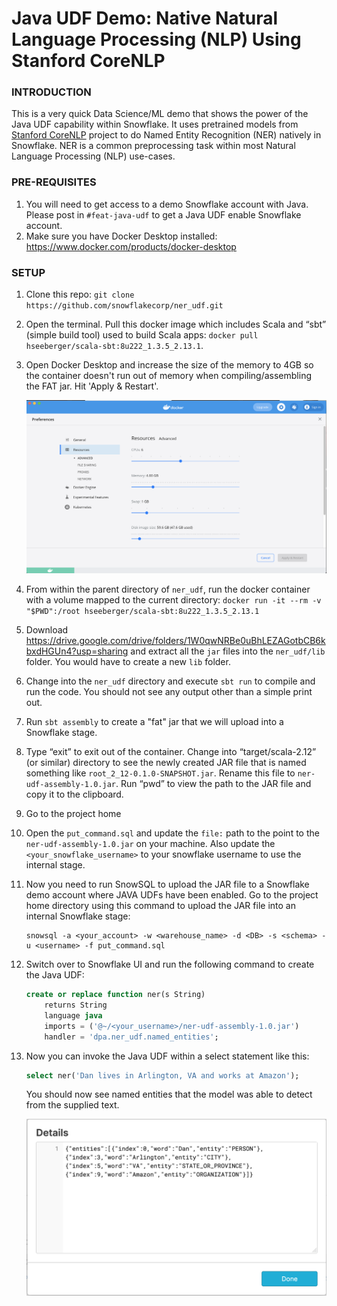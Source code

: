 # Java UDF Demo: Native Natural Language Processing (NLP) Using Stanford CoreNLP

### INTRODUCTION

This is a very quick Data Science/ML demo that shows the power of the Java UDF capability within Snowflake. It uses pretrained models from [Stanford CoreNLP](https://stanfordnlp.github.io/CoreNLP/) project to do Named Entity Recognition (NER) natively in Snowflake. NER is a common preprocessing task within most Natural Language Processing (NLP) use-cases.

### PRE-REQUISITES

1. You will need to get access to a demo Snowflake account with Java. Please post in `#feat-java-udf` to get a Java UDF enable Snowflake account.
2. Make sure you have Docker Desktop installed: https://www.docker.com/products/docker-desktop

### SETUP

1. Clone this repo: `git clone https://github.com/snowflakecorp/ner_udf.git`

2. Open the terminal. Pull this docker image which includes Scala and “sbt” (simple build tool) used to build Scala apps: `docker pull hseeberger/scala-sbt:8u222_1.3.5_2.13.1`.

3. Open Docker Desktop and increase the size of the memory to 4GB so the container doesn't run out of memory when compiling/assembling the FAT jar. Hit 'Apply & Restart'.

    ![Docker settings](/images/docker_settings.png)

4. From within the parent directory of `ner_udf`, run the docker container with a volume mapped to the current directory: `docker run -it --rm -v "$PWD":/root hseeberger/scala-sbt:8u222_1.3.5_2.13.1`

5. Download https://drive.google.com/drive/folders/1W0qwNRBe0uBhLEZAGotbCB6kbxdHGUn4?usp=sharing and extract all the `jar` files into the `ner_udf/lib` folder. You would have to create a new `lib` folder.

6. Change into the `ner_udf` directory and execute `sbt run` to compile and run the code. You should not see any output other than a simple print out.

7. Run `sbt assembly` to create a "fat" jar that we will upload into a Snowflake stage.

8. Type “exit” to exit out of the container. Change into “target/scala-2.12” (or similar) directory to see the newly created JAR file that is named something like `root_2_12-0.1.0-SNAPSHOT.jar`. Rename this file to `ner-udf-assembly-1.0.jar`.
Run “pwd” to view the path to the JAR file and copy it to the clipboard.

9. Go to the project home

10. Open the `put_command.sql` and update the `file:` path to the point to the `ner-udf-assembly-1.0.jar` on your machine. Also update the  `<your_snowflake_username>` to your snowflake username to use the internal stage.

11. Now you need to run SnowSQL to upload the JAR file to a Snowflake demo account where JAVA UDFs have been enabled. Go to the project home directory using this command to upload the JAR file into an internal Snowflake stage:

    ```
    snowsql -a <your_account> -w <warehouse_name> -d <DB> -s <schema> -u <username> -f put_command.sql
    ```

12. Switch over to Snowflake UI and run the following command to create the Java UDF:

    ```sql
    create or replace function ner(s String)
        returns String
        language java
        imports = ('@~/<your_username>/ner-udf-assembly-1.0.jar')
        handler = 'dpa.ner_udf.named_entities';
    ``` 

13. Now you can invoke the Java UDF within a select statement like this:

    ```sql
    select ner('Dan lives in Arlington, VA and works at Amazon');
    ```

    You should now see named entities that the model was able to detect from the supplied text.

    ![model output](/images/output.png)

